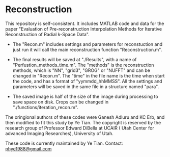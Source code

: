 # Reconstruction

This repository is self-consistent. It includes MATLAB code and data for the paper "Evaluation of Pre-reconstruction Interpolation Methods for Iterative Reconstruction of Radial k-Space Data".

- The "Recon.m" includes settings and parameters for reconstuction and just run it will call the main reconstruction function "Reconstruction.m".

- The final results will be saved at "./Results", with a name of "Perfustion_methods_time.m". The "methods" is the reconstruction methods, which is "NN", "grid3", "GROG" or "NUFFT" and can be changed in "Recon.m". The "time" in the file name is the time when start the code, and has a format of "yymmdd_hhMMSS". All the settings and parameters will be saved in the same file in a structure named "para".

- The saved image is half of the size of the image during processing to save space on disk. Crops can be changed in "./functions/iteration_recon.m".

The oringional authors of these codes were Ganesh Adluru and KC Erb, and then modified to fit this study by Ye Tian. The copyright is reserved by the research group of Professor Edward DiBella at UCAIR ( Utah Center for advanced Imaging Researches), University of Utah.

These code is currently maintained by Ye Tian.
Contact: phye1988@gmail.com
